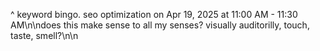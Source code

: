^ keyword bingo. seo optimization on Apr 19, 2025 at 11:00 AM - 11:30 AM\n\ndoes this make sense to all my senses? visually auditorilly, touch, taste, smell?\n\n
